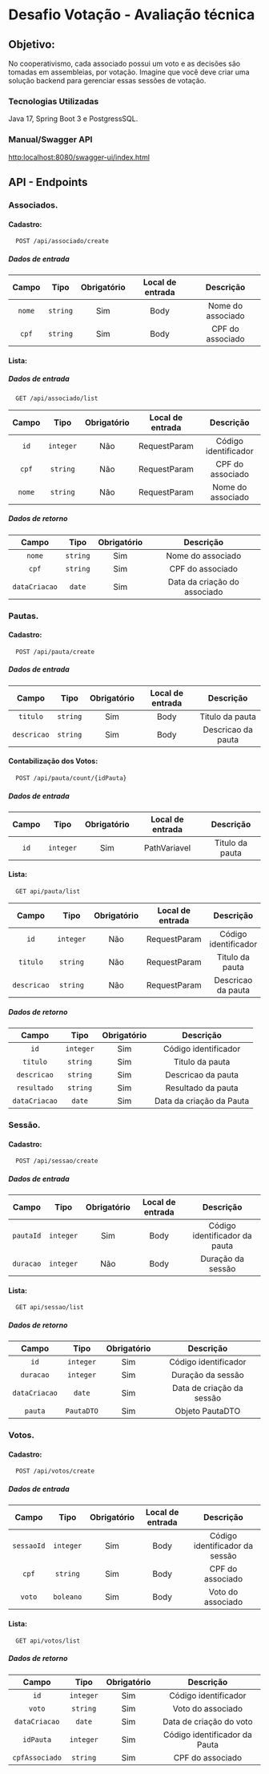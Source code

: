 # Desafio Votação - Avaliação técnica

## Objetivo:
No cooperativismo, cada associado possui um voto e as decisões são tomadas em assembleias, por votação. Imagine que você deve criar uma solução backend para gerenciar essas sessões de votação.

### Tecnologias Utilizadas
Java 17, Spring Boot 3 e PostgressSQL.


### Manual/Swagger API
[http:localhost:8080/swagger-ui/index.html](http:localhost:8080/swagger-ui/index.html)



## API - Endpoints

### Associados.
#### Cadastro:
```
  POST /api/associado/create
```
##### Dados de entrada
| Campo  |   Tipo   | Obrigatório  | Local de entrada |             Descrição              |
|:------:|:--------:|:------------:|:----------------:|:----------------------------------:|
| `nome` | `string` |     Sim      |       Body       | Nome do associado                  |
| `cpf`  | `string` |     Sim      |       Body       | CPF do associado                   |

#### Lista:
##### Dados de entrada
```
  GET /api/associado/list
```
|    Campo    |   Tipo    | Obrigatório | Local de entrada |           Descrição            |
|:-----------:|:---------:|:-----------:|:----------------:|:------------------------------:|
| `id`        | `integer` |     Não     |   RequestParam   | Código identificador           |
| `cpf`       | `string`  |     Não     |   RequestParam   | CPF do associado               |
| `nome`      | `string`  |     Não     |   RequestParam   | Nome do associado              |

##### Dados de retorno
|     Campo      |   Tipo    | Obrigatório |                   Descrição                    |
|:--------------:|:---------:|:-----------:|:----------------------------------------------:|
| `nome`         | `string` |     Sim     |   Nome do associado                             |
| `cpf`          | `string` |     Sim     |   CPF do associado                              |
| `dataCriacao`  | `date`   |     Sim     |   Data da criação do associado                  |


### Pautas.
#### Cadastro:
```
  POST /api/pauta/create
```
##### Dados de entrada
|    Campo    |   Tipo   | Obrigatório  | Local de entrada |             Descrição              |
|:-----------:|:--------:|:------------:|:----------------:|:----------------------------------:|
|`titulo`     | `string` |     Sim      |       Body       | Titulo da pauta                    |
|`descricao`  | `string` |     Sim      |       Body       | Descricao da pauta                 |

#### Contabilização dos Votos:
```
  POST /api/pauta/count/{idPauta}
```
##### Dados de entrada
|    Campo    |   Tipo   | Obrigatório  | Local de entrada |             Descrição              |
|:-----------:|:--------:|:------------:|:----------------:|:----------------------------------:|
| `id`        |`integer` |     Sim      | PathVariavel     | Titulo da pauta                    |

#### Lista:
```
  GET api/pauta/list
```
|    Campo    |   Tipo    | Obrigatório | Local de entrada |           Descrição            |
|:-----------:|:---------:|:-----------:|:----------------:|:------------------------------:|
| `id`        | `integer` |     Não     |   RequestParam   | Código identificador           |
| `titulo`    | `string`  |     Não     |   RequestParam   | Titulo da pauta                |
| `descricao` | `string`  |     Não     |   RequestParam   | Descricao da pauta             |

##### Dados de retorno
|     Campo      |   Tipo    | Obrigatório |                   Descrição                    |
|:--------------:|:---------:|:-----------:|:----------------------------------------------:|
| `id`         | `integer` |     Sim     |   Código identificador                           |
| `titulo`     | `string`  |     Sim     |   Titulo da pauta                                |
| `descricao`  | `string`  |     Sim     |   Descricao da pauta                             |
| `resultado`  | `string`  |     Sim     |   Resultado da pauta                             |
| `dataCriacao`| `date`    |     Sim     |   Data da criação da Pauta                       |


### Sessão.
#### Cadastro:
```
  POST /api/sessao/create
```
##### Dados de entrada
|    Campo    |   Tipo   | Obrigatório  | Local de entrada |             Descrição              |
|:-----------:|:--------:|:------------:|:----------------:|:----------------------------------:|
|`pautaId`    | `integer` |     Sim     |       Body       | Código identificador da pauta      |
|`duracao`    | `integer` |     Não     |       Body       | Duração da sessão                  |

#### Lista:
```
  GET api/sessao/list
```
##### Dados de retorno
|     Campo      |   Tipo    | Obrigatório |                   Descrição                    |
|:--------------:|:---------:|:-----------:|:----------------------------------------------:|
| `id`         | `integer` |     Sim     |   Código identificador                           |
| `duracao`    | `integer` |     Sim     |   Duração da sessão                              |
| `dataCriacao`| `date`    |     Sim     |   Data de criação da sessão                      |
| `pauta`      | `PautaDTO`|     Sim     |   Objeto PautaDTO                                |

### Votos.
#### Cadastro:
```
  POST /api/votos/create
```
##### Dados de entrada
|    Campo    |   Tipo   | Obrigatório  | Local de entrada |             Descrição              |
|:-----------:|:--------:|:------------:|:----------------:|:----------------------------------:|
|`sessaoId`   | `integer` |     Sim     |       Body       | Código identificador da sessão     |
|`cpf`        | `string`  |     Sim     |       Body       | CPF do associado                   |
|`voto`       | `boleano` |     Sim     |       Body       | Voto do associado                  |

#### Lista:
```
  GET api/votos/list
```
##### Dados de retorno
|     Campo      |   Tipo    | Obrigatório |                   Descrição                    |
|:--------------:|:---------:|:-----------:|:----------------------------------------------:|
| `id`           | `integer` |     Sim     |   Código identificador                         |
| `voto`         | `string`  |     Sim     |   Voto do associado                            |
| `dataCriacao`  | `date`    |     Sim     |   Data de criação do voto                      |
| `idPauta`      | `integer` |     Sim     |   Código identificador da Pauta                |
| `cpfAssociado` | `string`  |     Sim     |   CPF do associado                             |


